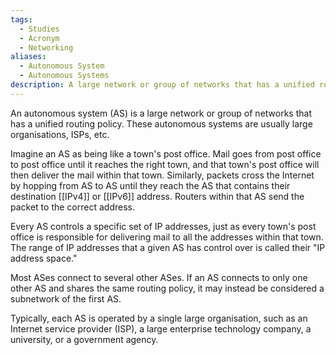 ```yaml
---
tags:
  - Studies
  - Acronym
  - Networking
aliases:
  - Autonomous System
  - Autonomous Systems
description: A large network or group of networks that has a unified routing policy.
---
```

An autonomous system (AS) is a large network or group of networks that has a unified routing policy. These autonomous systems are usually large organisations, ISPs, etc.

Imagine an AS as being like a town's post office. Mail goes from post office to post office until it reaches the right town, and that town's post office will then deliver the mail within that town. Similarly, packets cross the Internet by hopping from AS to AS until they reach the AS that contains their destination [[IPv4]] or [[IPv6]] address. Routers within that AS send the packet to the correct address.

Every AS controls a specific set of IP addresses, just as every town's post office is responsible for delivering mail to all the addresses within that town. The range of IP addresses that a given AS has control over is called their "IP address space."

Most ASes connect to several other ASes. If an AS connects to only one other AS and shares the same routing policy, it may instead be considered a subnetwork of the first AS.

Typically, each AS is operated by a single large organisation, such as an Internet service provider (ISP), a large enterprise technology company, a university, or a government agency.